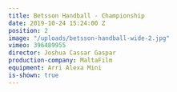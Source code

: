 ```yaml
---
title: Betsson Handball - Championship
date: 2019-10-24 15:24:00 Z
position: 2
image: "/uploads/betsson-handball-wide-2.jpg"
vimeo: 396489955
director: Joshua Cassar Gaspar
production-company: MaltaFilm
equipment: Arri Alexa Mini
is-shown: true
---
```


